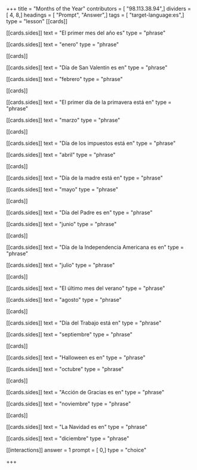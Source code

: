 +++
title = "Months of the Year"
contributors = [ "98.113.38.94",]
dividers = [ 4, 8,]
headings = [ "Prompt", "Answer",]
tags = [ "target-language:es",]
type = "lesson"
[[cards]]

[[cards.sides]]
text = "El primer mes del año es"
type = "phrase"

[[cards.sides]]
text = "enero"
type = "phrase"

[[cards]]

[[cards.sides]]
text = "Día de San Valentín es en"
type = "phrase"

[[cards.sides]]
text = "febrero"
type = "phrase"

[[cards]]

[[cards.sides]]
text = "El primer día de la primavera está en"
type = "phrase"

[[cards.sides]]
text = "marzo"
type = "phrase"

[[cards]]

[[cards.sides]]
text = "Día de los impuestos está en"
type = "phrase"

[[cards.sides]]
text = "abril"
type = "phrase"

[[cards]]

[[cards.sides]]
text = "Día de la madre está en"
type = "phrase"

[[cards.sides]]
text = "mayo"
type = "phrase"

[[cards]]

[[cards.sides]]
text = "Día del Padre es en"
type = "phrase"

[[cards.sides]]
text = "junio"
type = "phrase"

[[cards]]

[[cards.sides]]
text = "Día de la Independencia Americana es en"
type = "phrase"

[[cards.sides]]
text = "julio"
type = "phrase"

[[cards]]

[[cards.sides]]
text = "El último mes del verano"
type = "phrase"

[[cards.sides]]
text = "agosto"
type = "phrase"

[[cards]]

[[cards.sides]]
text = "Día del Trabajo está en"
type = "phrase"

[[cards.sides]]
text = "septiembre"
type = "phrase"

[[cards]]

[[cards.sides]]
text = "Halloween es en"
type = "phrase"

[[cards.sides]]
text = "octubre"
type = "phrase"

[[cards]]

[[cards.sides]]
text = "Acción de Gracias es en"
type = "phrase"

[[cards.sides]]
text = "noviembre"
type = "phrase"

[[cards]]

[[cards.sides]]
text = "La Navidad es en"
type = "phrase"

[[cards.sides]]
text = "diciembre"
type = "phrase"

[[interactions]]
answer = 1
prompt = [ 0,]
type = "choice"

+++
